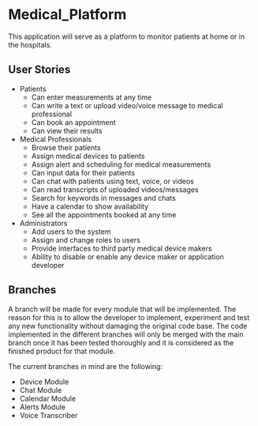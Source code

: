 # Medical_Platform
This application will serve as a platform to monitor patients at home or in the hospitals.
## User Stories
* Patients
  * Can enter measurements at any time
  * Can write a text or upload video/voice message to medical professional
  * Can book an appointment 
  * Can view their results
* Medical Professionals
  * Browse their patients
  * Assign medical devices to patients
  * Assign alert and scheduling for medical measurements
  * Can input data for their patients
  * Can chat with patients using text, voice, or videos
  * Can read transcripts of uploaded videos/messages
  * Search for keywords in messages and chats
  * Have a calendar to show availability
  * See all the appointments booked at any time
* Administrators
  * Add users to the system
  * Assign and change roles to users
  * Provide interfaces to third party medical device makers
  * Ability to disable or enable any device maker or application developer
## Branches
A branch will be made for every module that will be implemented. The reason for this is to allow the developer to implement, experiment and test any new functionality without damaging the original code base. The code implemented in the different branches will only be merged with the main branch once it has been tested thoroughly and it is considered as the finished product for that module. 

The current branches in mind are the following:
* Device Module
* Chat Module
* Calendar Module
* Alerts Module
* Voice Transcriber
